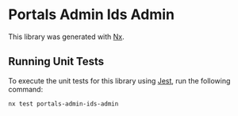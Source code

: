 # Portals Admin Ids Admin

This library was generated with [Nx](https://nx.dev).

## Running Unit Tests

To execute the unit tests for this library using [Jest](https://jestjs.io), run the following command:

```bash
nx test portals-admin-ids-admin
```